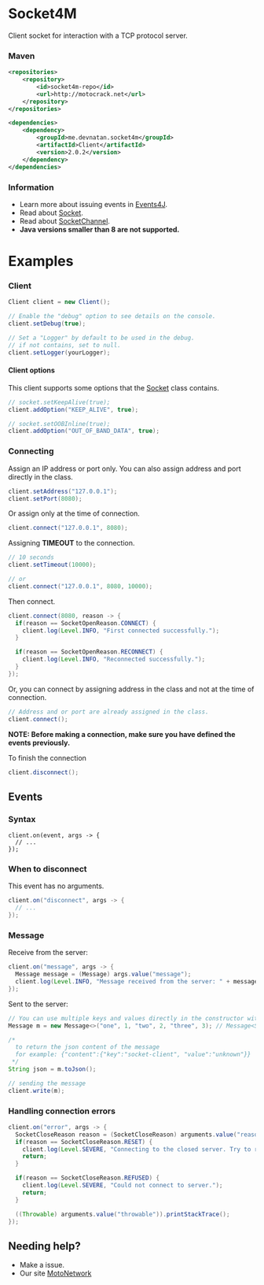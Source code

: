 # Socket4M
Client socket for interaction with a TCP protocol server.

### Maven
```xml
<repositories>
    <repository>
        <id>socket4m-repo</id>
        <url>http://motocrack.net</url>
    </repository>
</repositories>

<dependencies>
    <dependency>
        <groupId>me.devnatan.socket4m</groupId>
        <artifactId>Client</artifactId>
        <version>2.0.2</version>
    </dependency>
</dependencies>
```

### Information
  - Learn more about issuing events in [Events4J](https://github.com/theShadow89/Events4J).
  - Read about [Socket](https://docs.oracle.com/javase/8/docs/api/java/net/Socket.html).
  - Read about [SocketChannel](https://docs.oracle.com/javase/8/docs/api/java/nio/channels/SocketChannel.html).
  - **Java versions smaller than 8 are not supported.**
 
  
# Examples

### Client
```java
Client client = new Client();

// Enable the "debug" option to see details on the console.
client.setDebug(true);

// Set a "Logger" by default to be used in the debug.
// if not contains, set to null.
client.setLogger(yourLogger);
```

#### Client options
This client supports some options that the [Socket](https://docs.oracle.com/javase/8/docs/api/java/net/Socket.html) class contains.
```java
// socket.setKeepAlive(true);
client.addOption("KEEP_ALIVE", true);

// socket.setOOBInline(true);
client.addOption("OUT_OF_BAND_DATA", true);
```

### Connecting
Assign an IP address or port only.
You can also assign address and port directly in the class.
```java
client.setAddress("127.0.0.1");
client.setPort(8080);
```

Or assign only at the time of connection.
```java
client.connect("127.0.0.1", 8080);
```

Assigning **TIMEOUT** to the connection.
```java
// 10 seconds
client.setTimeout(10000);

// or
client.connect("127.0.0.1", 8080, 10000);
```

Then connect.
```java
client.connect(8080, reason -> {
  if(reason == SocketOpenReason.CONNECT) {
    client.log(Level.INFO, "First connected successfully.");
  }

  if(reason == SocketOpenReason.RECONNECT) {
    client.log(Level.INFO, "Reconnected successfully.");
  }
});
```

Or, you can connect by assigning address in the class and not at the time of connection.
```java
// Address and or port are already assigned in the class.
client.connect();
```
**NOTE: Before making a connection, make sure you have defined the events previously.**

To finish the connection
```java
client.disconnect();
```

## Events
### Syntax
```
client.on(event, args -> {
  // ...
});
```

### When to disconnect
This event has no arguments.
```java
client.on("disconnect", args -> {
  // ...
});
```

### Message
Receive from the server:
```java
client.on("message", args -> {
  Message message = (Message) args.value("message");
  client.log(Level.INFO, "Message received from the server: " + message.toJson());
});
```

Sent to the server:
```java
// You can use multiple keys and values directly in the constructor without having to create a new map, useful for small messages.
Message m = new Message<>("one", 1, "two", 2, "three", 3); // Message<String, Integer> or simply Map<String, Object>

/* 
  to return the json content of the message
  for example: {"content":{"key":"socket-client", "value":"unknown"}}
 */
String json = m.toJson();

// sending the message
client.write(m);
```

### Handling connection errors
```java
client.on("error", args -> {
  SocketCloseReason reason = (SocketCloseReason) arguments.value("reason");
  if(reason == SocketCloseReason.RESET) {
    client.log(Level.SEVERE, "Connecting to the closed server. Try to reconnect!");
    return;
  }

  if(reason == SocketCloseReason.REFUSED) {
    client.log(Level.SEVERE, "Could not connect to server.");
    return;
  }

  ((Throwable) arguments.value("throwable")).printStackTrace();
});
```
  
## Needing help?
  - Make a issue.
  - Our site [MotoNetwork](https://motocrack.net)
